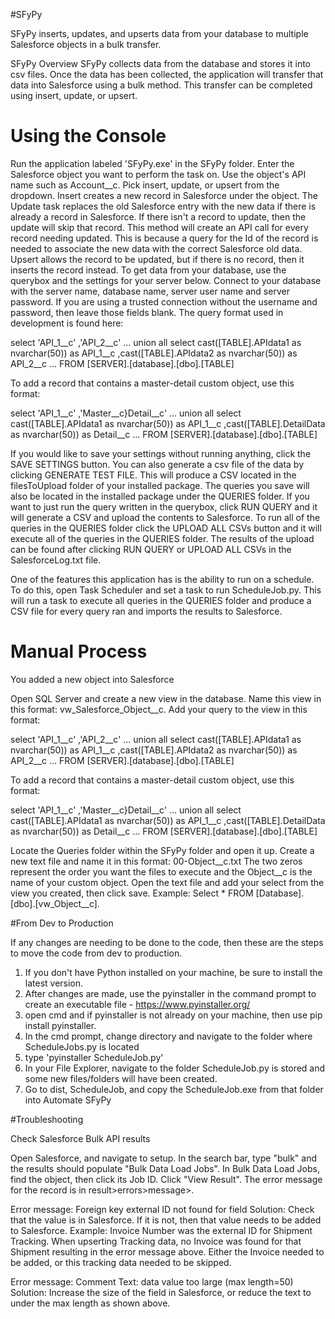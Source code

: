 #SFyPy

SFyPy inserts, updates, and upserts data from your database to multiple Salesforce objects in a bulk transfer.

SFyPy Overview
SFyPy collects data from the database and stores it into csv files. 
Once the data has been collected, the application will transfer that data into Salesforce using a bulk method. 
This transfer can be completed using insert, update, or upsert. 



# Using the Console

Run the application labeled 'SFyPy.exe' in the SFyPy folder. 
Enter the Salesforce object you want to perform the task on. Use the object's API name such as Account__c.
Pick insert, update, or upsert from the dropdown. 
Insert creates a new record in Salesforce under the object.
The Update task replaces the old Salesforce entry with the new data if there is already a record in Salesforce. 
If there isn't a record to update, then the update will skip that record.
This method will create an API call for every record needing updated. This is because a query for the Id of the record
is needed to associate the new data with the correct Salesforce old data.
Upsert allows the record to be updated, but if there is no record, then it inserts the record instead.
To get data from your database, use the querybox and the settings for your server below.
Connect to your database with the server name, database name, server user name and server password.
If you are using a trusted connection without the username and password, then leave those fields blank. 
The query format used in development is found here:

select
'API_1__c'
,'API_2__c'
...
union all
select
cast([TABLE].APIdata1 as nvarchar(50)) as API_1__c
,cast([TABLE].APIdata2 as nvarchar(50)) as API_2__c
... 
FROM [SERVER].[database].[dbo].[TABLE]

To add a record that contains a master-detail custom object, use this format:

 select
'API_1__c'
,'Master__c}Detail__c'
...
union all
select
cast([TABLE].APIdata1 as nvarchar(50)) as API_1__c
,cast([TABLE].DetailData as nvarchar(50)) as Detail__c
...
FROM [SERVER].[database].[dbo].[TABLE]

If you would like to save your settings without running anything, click the SAVE SETTINGS button.
You can also generate a csv file of the data by clicking GENERATE TEST FILE. 
This will produce a CSV located in the filesToUpload folder of your installed package.
The queries you save will also be located in the installed package under the QUERIES folder.
If you want to just run the query written in the querybox, click RUN QUERY and it will generate a CSV 
and upload the contents to Salesforce.
To run all of the queries in the QUERIES folder click the UPLOAD ALL CSVs button and it will execute all of
the queries in the QUERIES folder.
The results of the upload can be found after clicking RUN QUERY or UPLOAD ALL CSVs in the SalesforceLog.txt file.

One of the features this application has is the ability to run on a schedule. 
To do this, open Task Scheduler and set a task to run ScheduleJob.py.
This will run a task to execute all queries in the QUERIES folder and produce a CSV file for every query ran and 
imports the results to Salesforce.



# Manual Process

You added a new object into Salesforce

Open SQL Server and create a new view in the database. 
Name this view in this format: vw_Salesforce_Object__c.
Add your query to the view in this format:

select
'API_1__c'
,'API_2__c'
...
union all
select
cast([TABLE].APIdata1 as nvarchar(50)) as API_1__c
,cast([TABLE].APIdata2 as nvarchar(50)) as API_2__c
... 
FROM [SERVER].[database].[dbo].[TABLE]

To add a record that contains a master-detail custom object, use this format:

 select
'API_1__c'
,'Master__c}Detail__c'
...
union all
select
cast([TABLE].APIdata1 as nvarchar(50)) as API_1__c
,cast([TABLE].DetailData as nvarchar(50)) as Detail__c
...
FROM [SERVER].[database].[dbo].[TABLE]

Locate the Queries folder within the SFyPy folder and open it up. 
Create a new text file and name it in this format: 00-Object__c.txt
The two zeros represent the order you want the files to execute and the Object__c is the name of your custom object.
Open the text file and add your select from the view you created, then click save.
Example: Select * FROM [Database].[dbo].[vw_Object__c].

#From Dev to Production

If any changes are needing to be done to the code, then these are the steps to move the code from dev to production.

1. If you don't have Python installed on your machine, be sure to install the latest version.
2. After changes are made, use the pyinstaller in the command prompt to create an executable file - https://www.pyinstaller.org/
3. open cmd and if pyinstaller is not already on your machine, then use pip install pyinstaller.
4. In the cmd prompt, change directory and navigate to the folder where ScheduleJobs.py is located 
5. type 'pyinstaller ScheduleJob.py'
6. In your File Explorer, navigate to the folder ScheduleJob.py is stored and some new files/folders will have been created.
7. Go to dist, ScheduleJob, and copy the ScheduleJob.exe from that folder into Automate SFyPy


#Troubleshooting

Check Salesforce Bulk API results

Open Salesforce, and navigate to setup.
In the search bar, type "bulk" and the results should populate "Bulk Data Load Jobs".
In Bulk Data Load Jobs, find the object, then click its Job ID.
Click "View Result".
The error message for the record is in result>errors>message>.

Error message: 
    Foreign key external ID not found for field
Solution:
    Check that the value is in Salesforce. If it is not, then that value needs to be added to Salesforce.
    Example: 
    Invoice Number was the external ID for Shipment Tracking. 
    When upserting Tracking data, no Invoice was found for that Shipment resulting in the error message above.
    Either the Invoice needed to be added, or this tracking data needed to be skipped.

Error message:
    Comment Text: data value too large (max length=50)
Solution:
    Increase the size of the field in Salesforce, or reduce the text to under the max length as shown above.



